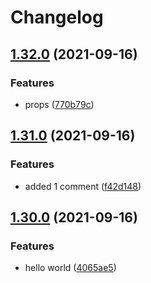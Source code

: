 # Changelog

## [1.32.0](https://www.github.com/willarmiros/test-package-lock-repo/compare/test-package-lock-propagator-v1.31.0...test-package-lock-propagator-v1.32.0) (2021-09-16)


### Features

* props ([770b79c](https://www.github.com/willarmiros/test-package-lock-repo/commit/770b79c99d2452cd082cf6078408377bbb071aed))

## [1.31.0](https://www.github.com/willarmiros/test-package-lock-repo/compare/test-package-lock-propagator-v1.30.0...test-package-lock-propagator-v1.31.0) (2021-09-16)


### Features

* added 1 comment ([f42d148](https://www.github.com/willarmiros/test-package-lock-repo/commit/f42d1482a3c33e5cd0c49b3fa818cfcbb4be7366))

## [1.30.0](https://www.github.com/willarmiros/test-package-lock-repo/compare/test-package-lock-propagator-v1.29.0...test-package-lock-propagator-v1.30.0) (2021-09-16)


### Features

* hello world ([4065ae5](https://www.github.com/willarmiros/test-package-lock-repo/commit/4065ae545920e37ca29acf52d94aee44d9c03330))
